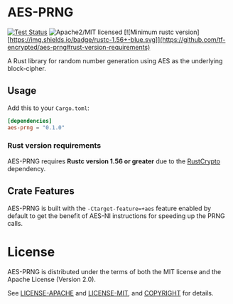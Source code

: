 # AES-PRNG

[![Test Status](https://github.com/tf-encrypted/aes-prng/actions/workflows/ci.yml/badge.svg?event=push)](https://github.com/tf-encrypted/aes-prng/actions)
![Apache2/MIT licensed][license-image]
[![Minimum rustc version][https://img.shields.io/badge/rustc-1.56+-blue.svg]](https://github.com/tf-encrypted/aes-prng#rust-version-requirements)

A Rust library for random number generation using AES as the underlying block-cipher.

## Usage

Add this to your `Cargo.toml`:

```toml
[dependencies]
aes-prng = "0.1.0"
```

### Rust version requirements

AES-PRNG requires **Rustc version 1.56 or greater** due to the [RustCrypto](
https://github.com/RustCrypto/block-ciphers/tree/master/aes) dependency.

## Crate Features

AES-PRNG is built with the `-Ctarget-feature=+aes` feature enabled by default
to get the benefit of AES-NI instructions for speeding up the PRNG calls.

# License

AES-PRNG is distributed under the terms of both the MIT license and the
Apache License (Version 2.0).

See [LICENSE-APACHE](LICENSE-APACHE) and [LICENSE-MIT](LICENSE-MIT), and
[COPYRIGHT](COPYRIGHT) for details.


[//]: # (badges)

[license-image]: https://img.shields.io/badge/license-Apache2.0/MIT-blue.svg
[rustc-image]: https://img.shields.io/badge/rustc-1.56+-blue.svg